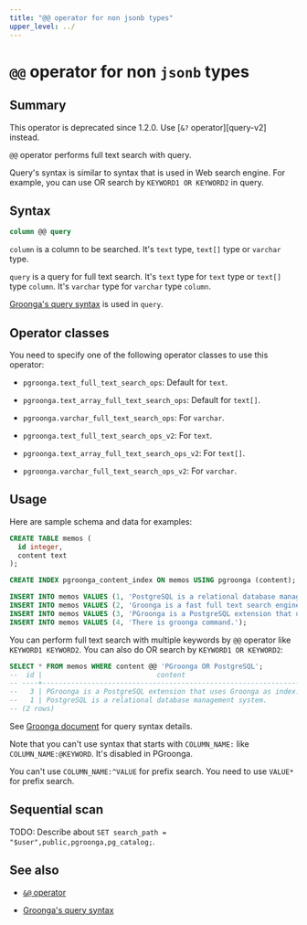 ```yaml
---
title: "@@ operator for non jsonb types"
upper_level: ../
---
```


# `@@` operator for non `jsonb` types

## Summary

This operator is deprecated since 1.2.0. Use [`&?` operator][query-v2] instead.

`@@` operator performs full text search with query.

Query's syntax is similar to syntax that is used in Web search engine. For example, you can use OR search by `KEYWORD1 OR KEYWORD2` in query.

## Syntax

```sql
column @@ query
```

`column` is a column to be searched. It's `text` type, `text[]` type or `varchar` type.

`query` is a query for full text search. It's `text` type for `text` type or `text[]` type `column`. It's `varchar` type for `varchar` type `column`.

[Groonga's query syntax][groonga-query-syntax] is used in `query`.

## Operator classes

You need to specify one of the following operator classes to use this operator:

  * `pgroonga.text_full_text_search_ops`: Default for `text`.

  * `pgroonga.text_array_full_text_search_ops`: Default for `text[]`.

  * `pgroonga.varchar_full_text_search_ops`: For `varchar`.

  * `pgroonga.text_full_text_search_ops_v2`: For `text`.

  * `pgroonga.text_array_full_text_search_ops_v2`: For `text[]`.

  * `pgroonga.varchar_full_text_search_ops_v2`: For `varchar`.

## Usage

Here are sample schema and data for examples:

```sql
CREATE TABLE memos (
  id integer,
  content text
);

CREATE INDEX pgroonga_content_index ON memos USING pgroonga (content);
```

```sql
INSERT INTO memos VALUES (1, 'PostgreSQL is a relational database management system.');
INSERT INTO memos VALUES (2, 'Groonga is a fast full text search engine that supports all languages.');
INSERT INTO memos VALUES (3, 'PGroonga is a PostgreSQL extension that uses Groonga as index.');
INSERT INTO memos VALUES (4, 'There is groonga command.');
```

You can perform full text search with multiple keywords by `@@` operator like `KEYWORD1 KEYWORD2`. You can also do OR search by `KEYWORD1 OR KEYWORD2`:

```sql
SELECT * FROM memos WHERE content @@ 'PGroonga OR PostgreSQL';
--  id |                            content                             
-- ----+----------------------------------------------------------------
--   3 | PGroonga is a PostgreSQL extension that uses Groonga as index.
--   1 | PostgreSQL is a relational database management system.
-- (2 rows)
```

See [Groonga document][groonga-query-syntax] for query syntax details.

Note that you can't use syntax that starts with `COLUMN_NAME:` like `COLUMN_NAME:@KEYWORD`. It's disabled in PGroonga.

You can't use `COLUMN_NAME:^VALUE` for prefix search. You need to use `VALUE*` for prefix search.

## Sequential scan

TODO: Describe about `SET search_path = "$user",public,pgroonga,pg_catalog;`.

## See also

  * [`&@` operator][match-v2]

  * [Groonga's query syntax][groonga-query-syntax]

[match-v2]:match-v2.html

[groonga-query-syntax]:http://groonga.org/docs/reference/grn_expr/query_syntax.html
